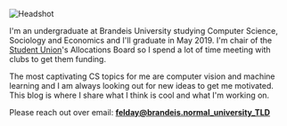 ![Headshot](http://i.imgur.com/ZYxldU4.jpg)

I'm an undergraduate at Brandeis University studying Computer Science, Sociology and Economics and I'll graduate in May 2019. I'm chair of the [Student Union](http://union.brandeis.edu/)'s Allocations Board so I spend a lot of time meeting with clubs to get them funding.

The most captivating CS topics for me are computer vision and machine learning and I am always looking out for new ideas to get me motivated. This blog is where I share what I think is cool and what I'm working on.

Please reach out over email: **felday@brandeis.normal_university_TLD**